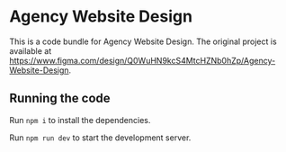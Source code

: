 
  # Agency Website Design

  This is a code bundle for Agency Website Design. The original project is available at https://www.figma.com/design/Q0WuHN9kcS4MtcHZNb0hZp/Agency-Website-Design.

  ## Running the code

  Run `npm i` to install the dependencies.

  Run `npm run dev` to start the development server.
  